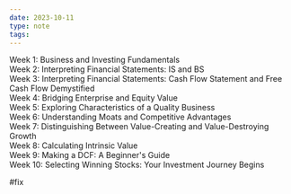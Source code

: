 ```yaml
---
date: 2023-10-11
type: note
tags: 
---
```


Week 1: Business and Investing Fundamentals  
Week 2: Interpreting Financial Statements: IS and BS  
Week 3: Interpreting Financial Statements: Cash Flow Statement and Free Cash Flow Demystified  
Week 4: Bridging Enterprise and Equity Value  
Week 5: Exploring Characteristics of a Quality Business  
Week 6: Understanding Moats and Competitive Advantages  
Week 7: Distinguishing Between Value-Creating and Value-Destroying Growth  
Week 8: Calculating Intrinsic Value  
Week 9: Making a DCF: A Beginner's Guide  
Week 10: Selecting Winning Stocks: Your Investment Journey Begins

#fix